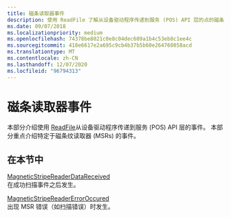 ```yaml
---
title: 磁条读取器事件
description: 使用 ReadFile 了解从设备驱动程序传递到服务 (POS) API 层的点的磁条读取器事件。
ms.date: 09/07/2018
ms.localizationpriority: medium
ms.openlocfilehash: 74378be8021c0e8c04dec609a1b4c53eb8c1ee4c
ms.sourcegitcommit: 418e6617e2a695c9cb4b37b5b60e264760858acd
ms.translationtype: MT
ms.contentlocale: zh-CN
ms.lasthandoff: 12/07/2020
ms.locfileid: "96794313"
---
```

# <a name="magnetic-stripe-reader-events"></a>磁条读取器事件

本部分介绍使用 [ReadFile](/windows/win32/api/fileapi/nf-fileapi-readfile)从设备驱动程序传递到服务 (POS) API 层的事件。 本部分重点介绍特定于磁条纹读取器 (MSRs) 的事件。

## <a name="in-this-section"></a>在本节中

[MagneticStripeReaderDataReceived](magneticstripereaderdatareceived.md)  
在成功扫描事件之后发生。

[MagneticStripeReaderErrorOccured](magneticstripereadererroroccured.md)  
出现 MSR 错误（如扫描错误）时发生。
